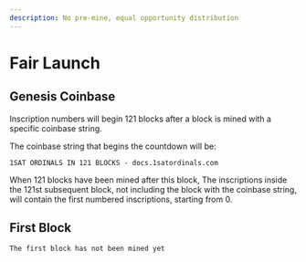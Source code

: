 ```yaml
---
description: No pre-mine, equal opportunity distribution
---
```


# Fair Launch

## Genesis Coinbase

Inscription numbers will begin 121 blocks after a block is mined with a specific coinbase string.

The coinbase string that begins the countdown will be:

```
1SAT ORDINALS IN 121 BLOCKS - docs.1satordinals.com
```

When 121 blocks have been mined after this block, The inscriptions inside the 121st subsequent block, not including the block with the coinbase string, will contain the first numbered inscriptions, starting from 0.

## First Block

```
The first block has not been mined yet
```
